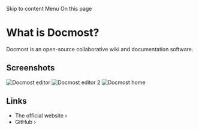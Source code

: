 Skip to content
Menu
On this page
# What is Docmost? ​
Docmost is an open-source collaborative wiki and documentation software.
## Screenshots ​
![Docmost editor](https://docmost.com/screenshots/editor.png)
![Docmost editor 2](https://docmost.com/screenshots/editor2.png)
![Docmost home](https://docmost.com/screenshots/home.png)
## Links ​
  * The official website ›
  * GitHub ›


